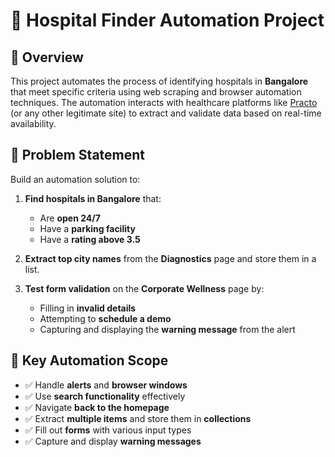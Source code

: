 # 🏥 Hospital Finder Automation Project

## 🚀 Overview

This project automates the process of identifying hospitals in **Bangalore** that meet specific criteria using web scraping and browser automation techniques. The automation interacts with healthcare platforms like [Practo](https://www.practo.com) (or any other legitimate site) to extract and validate data based on real-time availability.

## 📌 Problem Statement

Build an automation solution to:

1. **Find hospitals in Bangalore** that:
   - Are **open 24/7**
   - Have a **parking facility**
   - Have a **rating above 3.5**

2. **Extract top city names** from the **Diagnostics** page and store them in a list.

3. **Test form validation** on the **Corporate Wellness** page by:
   - Filling in **invalid details**
   - Attempting to **schedule a demo**
   - Capturing and displaying the **warning message** from the alert

## 🧠 Key Automation Scope

- ✅ Handle **alerts** and **browser windows**
- ✅ Use **search functionality** effectively
- ✅ Navigate **back to the homepage**
- ✅ Extract **multiple items** and store them in **collections**
- ✅ Fill out **forms** with various input types
- ✅ Capture and display **warning messages**
